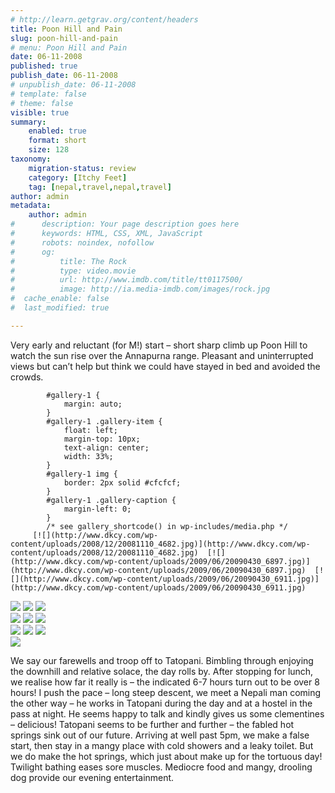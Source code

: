 ```yaml
---
# http://learn.getgrav.org/content/headers
title: Poon Hill and Pain
slug: poon-hill-and-pain
# menu: Poon Hill and Pain
date: 06-11-2008
published: true
publish_date: 06-11-2008
# unpublish_date: 06-11-2008
# template: false
# theme: false
visible: true
summary:
    enabled: true
    format: short
    size: 128
taxonomy:
    migration-status: review
    category: [Itchy Feet]
    tag: [nepal,travel,nepal,travel]
author: admin
metadata:
    author: admin
#      description: Your page description goes here
#      keywords: HTML, CSS, XML, JavaScript
#      robots: noindex, nofollow
#      og:
#          title: The Rock
#          type: video.movie
#          url: http://www.imdb.com/title/tt0117500/
#          image: http://ia.media-imdb.com/images/rock.jpg
#  cache_enable: false
#  last_modified: true

---
```


Very early and reluctant (for M!) start – short sharp climb up Poon Hill to watch the sun rise over the Annapurna range. Pleasant and uninterrupted views but can’t help but think we could have stayed in bed and avoided the crowds.

 
			#gallery-1 {
				margin: auto;
			}
			#gallery-1 .gallery-item {
				float: left;
				margin-top: 10px;
				text-align: center;
				width: 33%;
			}
			#gallery-1 img {
				border: 2px solid #cfcfcf;
			}
			#gallery-1 .gallery-caption {
				margin-left: 0;
			}
			/* see gallery_shortcode() in wp-includes/media.php */
		 [![](http://www.dkcy.com/wp-content/uploads/2008/12/20081110_4682.jpg)](http://www.dkcy.com/wp-content/uploads/2008/12/20081110_4682.jpg)  [![](http://www.dkcy.com/wp-content/uploads/2009/06/20090430_6897.jpg)](http://www.dkcy.com/wp-content/uploads/2009/06/20090430_6897.jpg)  [![](http://www.dkcy.com/wp-content/uploads/2009/06/20090430_6911.jpg)](http://www.dkcy.com/wp-content/uploads/2009/06/20090430_6911.jpg)   
 [![](http://www.dkcy.com/wp-content/uploads/2009/06/20090507_6996.jpg)](http://www.dkcy.com/wp-content/uploads/2009/06/20090507_6996.jpg)  [![](http://www.dkcy.com/wp-content/uploads/2009/06/20090507_7000.jpg)](http://www.dkcy.com/wp-content/uploads/2009/06/20090507_7000.jpg)  [![](http://www.dkcy.com/wp-content/uploads/2009/06/20090507_7003.jpg)](http://www.dkcy.com/wp-content/uploads/2009/06/20090507_7003.jpg)   
 [![](http://www.dkcy.com/wp-content/uploads/2009/06/20090507_7009.jpg)](http://www.dkcy.com/wp-content/uploads/2009/06/20090507_7009.jpg)  [![](http://www.dkcy.com/wp-content/uploads/2009/06/20090507_7010.jpg)](http://www.dkcy.com/wp-content/uploads/2009/06/20090507_7010.jpg)  [![](http://www.dkcy.com/wp-content/uploads/2009/06/20090507_7011.jpg)](http://www.dkcy.com/wp-content/uploads/2009/06/20090507_7011.jpg)   
 [![](http://www.dkcy.com/wp-content/uploads/2009/06/20090507_7014.jpg)](http://www.dkcy.com/wp-content/uploads/2009/06/20090507_7014.jpg)  [![](http://www.dkcy.com/wp-content/uploads/2009/06/20090516_7373.jpg)](http://www.dkcy.com/wp-content/uploads/2009/06/20090516_7373.jpg)  [![](http://www.dkcy.com/wp-content/uploads/2009/06/20090521_7538.jpg)](http://www.dkcy.com/wp-content/uploads/2009/06/20090521_7538.jpg)   
 [![](http://www.dkcy.com/wp-content/uploads/2009/06/20090521_7540.jpg)](http://www.dkcy.com/wp-content/uploads/2009/06/20090521_7540.jpg)   


We say our farewells and troop off to Tatopani. Bimbling through enjoying the downhill and relative solace, the day rolls by. After stopping for lunch, we realise how far it really is – the indicated 6-7 hours turn out to be over 8 hours! I push the pace – long steep descent, we meet a Nepali man coming the other way – he works in Tatopani during the day and at a hostel in the pass at night. He seems happy to talk and kindly gives us some clementines – delicious! Tatopani seems to be further and further – the fabled hot springs sink out of our future. Arriving at well past 5pm, we make a false start, then stay in a mangy place with cold showers and a leaky toilet. But we do make the hot springs, which just about make up for the tortuous day! Twilight bathing eases sore muscles. Mediocre food and mangy, drooling dog provide our evening entertainment.